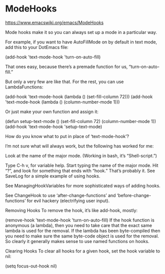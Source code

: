 # ModeHooks

https://www.emacswiki.org/emacs/ModeHooks

Mode hooks make it so you can always set up a mode in a particular way.

For example, if you want to have AutoFillMode on by default in text mode, add this to your DotEmacs file:

 (add-hook 'text-mode-hook 'turn-on-auto-fill)

That ones easy, because there’s a premade function for us, “turn-on-auto-fill.”

But only a very few are like that. For the rest, you can use LambdaFunctions:

 (add-hook 'text-mode-hook (lambda () (set-fill-column 72)))
 (add-hook 'text-mode-hook (lambda () (column-number-mode 1)))

Or just make your own function and assign it:

 (defun setup-text-mode () (set-fill-column 72) (column-number-mode 1))
 (add-hook 'text-mode-hook 'setup-text-mode)

How do you know what to put in place of ‘text-mode-hook’?

I’m not sure what will always work, but the following has worked for me:

Look at the name of the major mode. (Working in bash, it’s “Shell-script.”)

Type C-h v, for variable help.
Start typing the name of the major mode.
Hit “?”, and look for something that ends with “hook.” That’s probably it.
See SaveLog for a simple example of using hooks.

See ManagingHookVariables for more sophisticated ways of adding hooks.

See ChangeHook to use ‘after-change-functions’ and ‘before-change-functions’ for evil hackery (electrifying user input).

Removing Hooks
To remove the hook, it’s like add-hook, mostly:

  (remove-hook 'text-mode-hook 'turn-on-auto-fill)
If the hook function is anonymous (a lambda), then you need to take care that the exact same lambda is used for the removal. If the lambda has been byte-compiled then you need to make sure the same byte-code object is used for the removal. So clearly it generally makes sense to use named functions on hooks.

Clearing Hooks
To clear all hooks for a given hook, set the hook variable to nil:

  (setq focus-out-hook nil)

